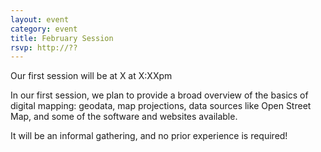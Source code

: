 ```yaml
---
layout: event
category: event
title: February Session
rsvp: http://??
---
```


Our first session will be at X at X:XXpm

In our first session, we plan to provide a broad overview of the basics of digital mapping: geodata, map projections, data sources like Open Street Map, and some of the software and websites available.

It will be an informal gathering, and no prior experience is required! 
